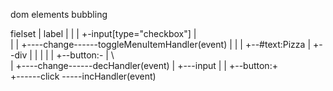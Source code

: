 dom elements bubbling


fielset
|
label
|    |
|    +-input[type="checkbox"]
     |   \
|    |    +----change------toggleMenuItemHandler(event)
|    |
|    +--#text:Pizza
|
+--div
|     |
|     |
|    +--button:- 
|          \    
|          +----change------decHandler(event)
|
+---input
|
|
+--button:+
     \
      +------click -----incHandler(event)
